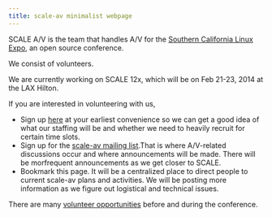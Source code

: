 ```yaml
---
title: scale-av minimalist webpage
---
```


SCALE A/V is the team that handles A/V for the [Southern California Linux Expo](http://socallinuxexpo.org), an open source conference.  

We consist of volunteers.  

We are currently working on SCALE 12x, which will be on Feb 21-23, 2014 at the LAX Hilton.

If you are interested in volunteering with us, 

 - Sign up [here](http://bit.ly/L0vGSa) at your earliest convenience so we can get a good idea of what our staffing will be and whether we need to heavily recruit for certain time slots.
 - Sign up for the [scale-av mailing list](https://lists.linuxfests.org/cgi-bin/mailman/listinfo/scale-av).That is where A/V-related discussions occur and where announcements will be made.  There will be morfrequent announcements as we get closer to SCALE.
 - Bookmark this page.  It will be a centralized place to direct people to current scale-av plans and activities.  We will be posting more information as we figure out logistical and technical issues.


There are many [volunteer opportunities](https://github.com/scale-av/scale-av-web/wiki/Volunteer-opportunities) before and during the conference.  

